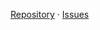 [Repository](https://github.com/{{page.gitrepo}}) &#xb7; [Issues](https://github.com/{{page.gitrepo}}/issues)

